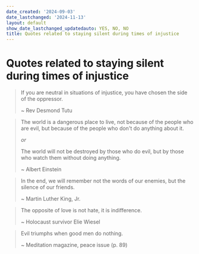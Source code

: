 ```yaml
---
date_created: '2024-09-03'
date_lastchanged: '2024-11-13'
layout: default
show_date_lastchanged_updatedauto: YES, NO, NO
title: Quotes related to staying silent during times of injustice
---
```


# Quotes related to staying silent during times of injustice 

>If you are neutral in situations of injustice, you have chosen the side of the oppressor.
>
>~ Rev Desmond Tutu


>The world is a dangerous place to live, not because of the people who are evil, but because of the people who don't do anything about it.
>
>*or*
>
>The world will not be destroyed by those who do evil, but by those who watch them without doing anything.
>
>~ Albert Einstein


>In the end, we will remember not the words of our enemies, but the silence of our friends.
>
>~ Martin Luther King, Jr. 


>The opposite of love is not hate, it is indifference.
>
>~ Holocaust survivor Elie Wiesel


>Evil triumphs when good men do nothing. 
>
>~ Meditation magazine, peace issue (p. 89)